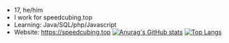 - 17, he/him
- I work for speedcubing.top
- Learning: Java/SQL/php/Javascript
- Website: https://speedcubing.top
[![Anurag's GitHub stats](https://github-readme-stats.vercel.app/api?username=TheSpeedCubing&count_private=true&show_icons=true&theme=dracula)](https://github.com/anuraghazra/github-readme-stats)
[![Top Langs](https://github-readme-stats.vercel.app/api/top-langs/?username=TheSpeedCubing&theme=dracula)](https://github.com/anuraghazra/github-readme-stats)
<!---
TheSpeedCubing/TheSpeedCubing is a ✨ special ✨ repository because its `README.md` (this file) appears on your GitHub profile.
You can click the Preview link to take a look at your changes.
--->
